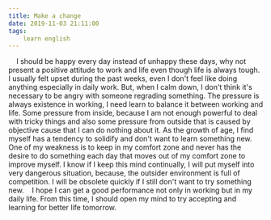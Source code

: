 ```yaml
---
title: Make a change
date: 2019-11-03 21:11:00
tags:
    learn english
---
```

    I should be happy every day instead of unhappy these days, why not present a positive attitude to work and life even though life is always tough. I usually felt upset during the past weeks, even I don't feel like doing anything especially in daily work. But, when I calm down, I don't think it's necessary to be angry with someone regrading something. The pressure is always existence in working, I need learn to balance it between working and life. Some pressure from inside, because I am not enough powerful to deal with tricky things and also some pressure from outside that is caused by objective cause that I can do nothing about it. As the growth of age, I find myself has a tendency to solidify and don't want to learn something new. One of my weakness is to keep in my comfort zone and never has the desire to do something each day that moves out of my comfort zone to improve myself. I know if I keep this mind continually, I will put myself into very dangerous situation, because, the outsider environment is full of competition. I will be obsolete quickly if I still don't want to try something new.    I hope I can get a good performance not only in working but in my daily life. From this time, I should open my mind to try accepting and learning for better life tomorrow.